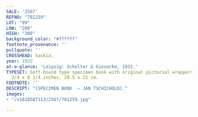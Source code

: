 ```yaml
---
SALE: '2567'
REFNO: "781259"
LOT: "99"
LOW: "200"
HIGH: "300"
background_color: "#ffffff"
footnote_provenance: ''
pullquote: ''
CROSSHEAD: Saskia.
year: 1932
at-a-glance: 'Leipzig: Schelter & Giesecke, 1932.'
TYPESET: Soft-bound type specimen book with original pictorial wrappers, 28pp, 11
  3/4 x 8 1/4 inches, 29.5 x 21 cm.
FOOTNOTE: ''
DESCRIPT: "[SPECIMEN BOOK  — JAN TSCHICHOLD]."
images:
- "/v1618587113/2567/781259.jpg"

---
```

